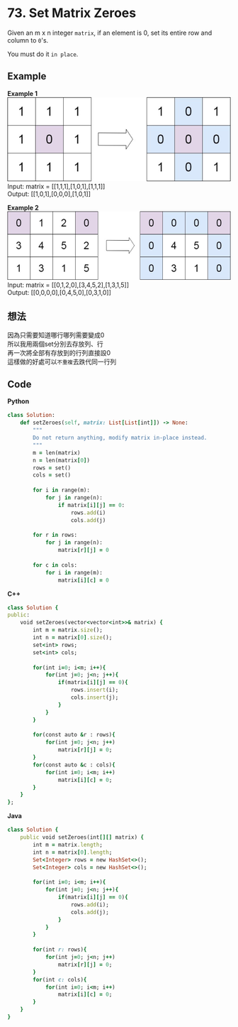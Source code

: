 # 73. Set Matrix Zeroes
Given an m x n integer `matrix`, if an element is 0, set its entire row and column to `0`'s.

You must do it `in place`.

 
## Example
**Example 1**  
![Image](https://github.com/Adalyne/Leetcode/blob/3eba09bd5fe2174dc56c3e2a61d40588fc1f0ec0/Matrix/Image/mat1.jpg)  
Input: matrix = [[1,1,1],[1,0,1],[1,1,1]]  
Output: [[1,0,1],[0,0,0],[1,0,1]]  

**Example 2**  
![image](https://github.com/Adalyne/Leetcode/blob/905d3fad41def9a024de75dcf43d62d12051db15/Matrix/Image/mat2.jpg)  
Input: matrix = [[0,1,2,0],[3,4,5,2],[1,3,1,5]]  
Output: [[0,0,0,0],[0,4,5,0],[0,3,1,0]]  

## 想法
因為只需要知道哪行哪列需要變成0  
所以我用兩個set分別去存放列、行  
再一次將全部有存放到的行列直接設0  
這樣做的好處可以`不重複`去跌代同一行列  

## Code
**Python**  
```ruby
class Solution:
    def setZeroes(self, matrix: List[List[int]]) -> None:
        """
        Do not return anything, modify matrix in-place instead.
        """
        m = len(matrix)
        n = len(matrix[0])
        rows = set()
        cols = set()

        for i in range(m):
            for j in range(n):
                if matrix[i][j] == 0:
                    rows.add(i)
                    cols.add(j)
        
        for r in rows:
            for j in range(n):
                matrix[r][j] = 0
        
        for c in cols:
            for i in range(m):
                matrix[i][c] = 0
```
**C++**
```ruby
class Solution {
public:
    void setZeroes(vector<vector<int>>& matrix) {
        int m = matrix.size();
        int n = matrix[0].size();
        set<int> rows;
        set<int> cols;

        for(int i=0; i<m; i++){
            for(int j=0; j<n; j++){
                if(matrix[i][j] == 0){
                    rows.insert(i);
                    cols.insert(j);
                }
            }
        }

        for(const auto &r : rows){
            for(int j=0; j<n; j++)
                matrix[r][j] = 0;
        }
        for(const auto &c : cols){
            for(int i=0; i<m; i++)
                matrix[i][c] = 0;
        }
    }
};
```
**Java**
```ruby
class Solution {
    public void setZeroes(int[][] matrix) {
        int m = matrix.length;
        int n = matrix[0].length;
        Set<Integer> rows = new HashSet<>();
        Set<Integer> cols = new HashSet<>();

        for(int i=0; i<m; i++){
            for(int j=0; j<n; j++){
                if(matrix[i][j] == 0){
                    rows.add(i);
                    cols.add(j);
                }
            }
        }

        for(int r: rows){
            for(int j=0; j<n; j++)
                matrix[r][j] = 0;
        }
        for(int c: cols){
            for(int i=0; i<m; i++)
                matrix[i][c] = 0;
        }
    }
}
```
